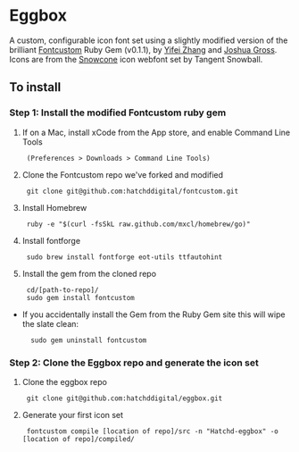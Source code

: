 # Eggbox

A custom, configurable icon font set using a slightly modified version of the brilliant [Fontcustom](http://fontcustom.com/) Ruby Gem (v0.1.1), by [Yifei Zhang](https://twitter.com/exYZ) and [Joshua Gross](https://twitter.com/endtwist). Icons are from the [Snowcone](http://tangentsnowball.github.com/Snowcone/index.html) icon webfont set by Tangent Snowball.

## To install

### Step 1: Install the modified Fontcustom ruby gem

1. If on a Mac, install xCode from the App store, and enable Command Line Tools

		(Preferences > Downloads > Command Line Tools)

2. Clone the Fontcustom repo we've forked and modified

		git clone git@github.com:hatchddigital/fontcustom.git

3. Install Homebrew

		ruby -e "$(curl -fsSkL raw.github.com/mxcl/homebrew/go)"

4. Install fontforge

		sudo brew install fontforge eot-utils ttfautohint

5. Install the gem from the cloned repo

		cd/[path-to-repo]/
		sudo gem install fontcustom

* If you accidentally install the Gem from the Ruby Gem site this will wipe the slate clean:

		sudo gem uninstall fontcustom

### Step 2: Clone the Eggbox repo and generate the icon set

1. Clone the eggbox repo

		git clone git@github.com:hatchddigital/eggbox.git

2. Generate your first icon set

		fontcustom compile [location of repo]/src -n "Hatchd-eggbox" -o [location of repo]/compiled/

